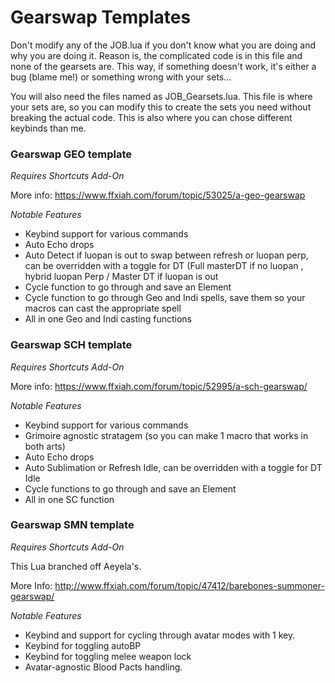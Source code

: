 # Gearswap Templates

Don't modify any of the JOB.lua if you don't know what you are doing and why you are doing it. Reason is, the complicated code is in this file and none of the gearsets are. This way, if something doesn't work, it's either a bug (blame me!) or something wrong with your sets...

You will also need the files named as JOB_Gearsets.lua. This file is where your sets are, so you can modify this to create the sets you need without breaking the actual code. This is also where you can chose different keybinds than me.

### Gearswap GEO template
*Requires Shortcuts Add-On*

More info: https://www.ffxiah.com/forum/topic/53025/a-geo-gearswap

*Notable Features*

* Keybind support for various commands
* Auto Echo drops
* Auto Detect if luopan is out to swap between refresh or luopan perp, can be overridden with a toggle for DT (Full masterDT if no luopan , hybrid luopan Perp / Master DT if luopan is out
* Cycle function to go through and save an Element
* Cycle function to go through Geo and Indi spells, save them so your macros can cast the appropriate spell
* All in one Geo and Indi casting functions

### Gearswap SCH template
*Requires Shortcuts Add-On*

More info: https://www.ffxiah.com/forum/topic/52995/a-sch-gearswap/

*Notable Features*

* Keybind support for various commands
* Grimoire agnostic stratagem (so you can make 1 macro that works in both arts)
* Auto Echo drops
* Auto Sublimation or Refresh Idle, can be overridden with a toggle for DT Idle
* Cycle functions to go through and save an Element
* All in one SC function

### Gearswap SMN template
*Requires Shortcuts Add-On*

This Lua branched off Aeyela's.

More Info: http://www.ffxiah.com/forum/topic/47412/barebones-summoner-gearswap/

*Notable Features*

* Keybind and support for cycling through avatar modes with 1 key.
* Keybind for toggling autoBP
* Keybind for toggling melee weapon lock
* Avatar-agnostic Blood Pacts handling.
